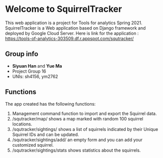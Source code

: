 # Welcome to SquirrelTracker

This web application is a project for Tools for analytics Spring 2021. 
 SquirrelTracker is a Web application based on Django framework and  deployed by Google Cloud Server.
 Here is link for the application : https://tools-of-analytics-303509.df.r.appspot.com/squtracker/


## Group info
-    **Siyuan Han** and **Yue Ma**
-    Project Group 16
-    UNIs: sh4156, ym2762

## Functions

The app created has the following functions:
1.  Management command function to import and export the Squirrel data.
2.  /squtracker/map/ shows a map marked with random 100 squirrel locations.
3.  /squtracker/sightings/ shows a list of squirrels indicated by their Unique Squirrel IDs and can be updated.
4.  /squtracker/sightings/add/ an empty form and you can add your customized squirrel.
5.  /squtracker/sightings/stats shows statistics about the squirrels.
